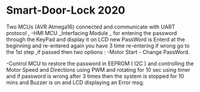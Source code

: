 # Smart-Door-Lock 2020
Two MCUs (AVR Atmega16) connected and communicate with  UART protocol ,
-HMI MCU _Interfacing Module _ for entering the password through the KeyPad and display it on LCD 
  new PassWord is Enterd at the beginning and re-entered again you have 3 time re-entering if wrong go to the 1st step ,if passed then two options :
                                                                                                                                                  -Motor Start
                                                                                                                                                  - Change PassWord.

-Control MCU to restore the password in EEPROM ( I2C ) and controlling the Motor Speed and Directions using PWM and rotating for 10 sec using timer
    and if password is wrong  after 3 times then the system is stopped for 10 mins and Buzzer is on and LCD displaying an Error msg.
